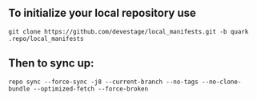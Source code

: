 To initialize your local repository use
---------------------------------------

    git clone https://github.com/devestage/local_manifests.git -b quark .repo/local_manifests
    

Then to sync up:
----------------

    repo sync --force-sync -j8 --current-branch --no-tags --no-clone-bundle --optimized-fetch --force-broken
